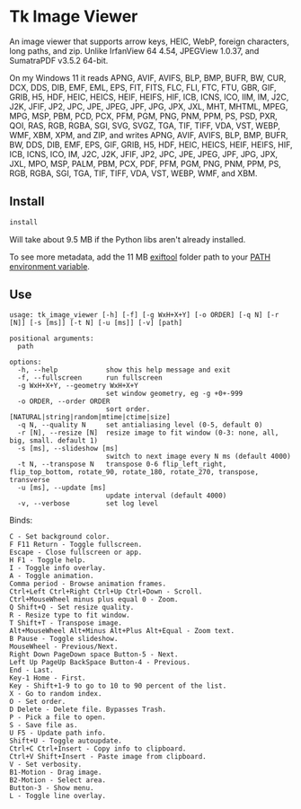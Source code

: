# Tk Image Viewer

An image viewer that supports arrow keys, HEIC, WebP, foreign characters, long paths, and zip. Unlike IrfanView 64 4.54, JPEGView 1.0.37, and SumatraPDF v3.5.2 64-bit.

On my Windows 11 it reads APNG, AVIF, AVIFS, BLP, BMP, BUFR, BW, CUR, DCX, DDS, DIB, EMF, EML, EPS, FIT, FITS, FLC, FLI, FTC, FTU, GBR, GIF, GRIB, H5, HDF, HEIC, HEICS, HEIF, HEIFS, HIF, ICB, ICNS, ICO, IIM, IM, J2C, J2K, JFIF, JP2, JPC, JPE, JPEG, JPF, JPG, JPX, JXL, MHT, MHTML, MPEG, MPG, MSP, PBM, PCD, PCX, PFM, PGM, PNG, PNM, PPM, PS, PSD, PXR, QOI, RAS, RGB, RGBA, SGI, SVG, SVGZ, TGA, TIF, TIFF, VDA, VST, WEBP, WMF, XBM, XPM, and ZIP, and writes APNG, AVIF, AVIFS, BLP, BMP, BUFR, BW, DDS, DIB, EMF, EPS, GIF, GRIB, H5, HDF, HEIC, HEICS, HEIF, HEIFS, HIF, ICB, ICNS, ICO, IM, J2C, J2K, JFIF, JP2, JPC, JPE, JPEG, JPF, JPG, JPX, JXL, MPO, MSP, PALM, PBM, PCX, PDF, PFM, PGM, PNG, PNM, PPM, PS, RGB, RGBA, SGI, TGA, TIF, TIFF, VDA, VST, WEBP, WMF, and XBM.

## Install

```cmd
install
```

Will take about 9.5 MB if the Python libs aren't already installed.

To see more metadata, add the 11 MB [exiftool](https://exiftool.org/) folder path to your [PATH environment variable](https://www3.ntu.edu.sg/home/ehchua/programming/howto/Environment_Variables.html).

## Use

```pre
usage: tk_image_viewer [-h] [-f] [-g WxH+X+Y] [-o ORDER] [-q N] [-r [N]] [-s [ms]] [-t N] [-u [ms]] [-v] [path]

positional arguments:
  path

options:
  -h, --help            show this help message and exit
  -f, --fullscreen      run fullscreen
  -g WxH+X+Y, --geometry WxH+X+Y
                        set window geometry, eg -g +0+-999
  -o ORDER, --order ORDER
                        sort order. [NATURAL|string|random|mtime|ctime|size]
  -q N, --quality N     set antialiasing level (0-5, default 0)
  -r [N], --resize [N]  resize image to fit window (0-3: none, all, big, small. default 1)
  -s [ms], --slideshow [ms]
                        switch to next image every N ms (default 4000)
  -t N, --transpose N   transpose 0-6 flip_left_right, flip_top_bottom, rotate_90, rotate_180, rotate_270, transpose, transverse
  -u [ms], --update [ms]
                        update interval (default 4000)
  -v, --verbose         set log level
```

Binds:

```pre
C - Set background color.
F F11 Return - Toggle fullscreen.
Escape - Close fullscreen or app.
H F1 - Toggle help.
I - Toggle info overlay.
A - Toggle animation.
Comma period - Browse animation frames.
Ctrl+Left Ctrl+Right Ctrl+Up Ctrl+Down - Scroll.
Ctrl+MouseWheel minus plus equal 0 - Zoom.
Q Shift+Q - Set resize quality.
R - Resize type to fit window.
T Shift+T - Transpose image.
Alt+MouseWheel Alt+Minus Alt+Plus Alt+Equal - Zoom text.
B Pause - Toggle slideshow.
MouseWheel - Previous/Next.
Right Down PageDown space Button-5 - Next.
Left Up PageUp BackSpace Button-4 - Previous.
End - Last.
Key-1 Home - First.
Key - Shift+1-9 to go to 10 to 90 percent of the list.
X - Go to random index.
O - Set order.
D Delete - Delete file. Bypasses Trash.
P - Pick a file to open.
S - Save file as.
U F5 - Update path info.
Shift+U - Toggle autoupdate.
Ctrl+C Ctrl+Insert - Copy info to clipboard.
Ctrl+V Shift+Insert - Paste image from clipboard.
V - Set verbosity.
B1-Motion - Drag image.
B2-Motion - Select area.
Button-3 - Show menu.
L - Toggle line overlay.
```
